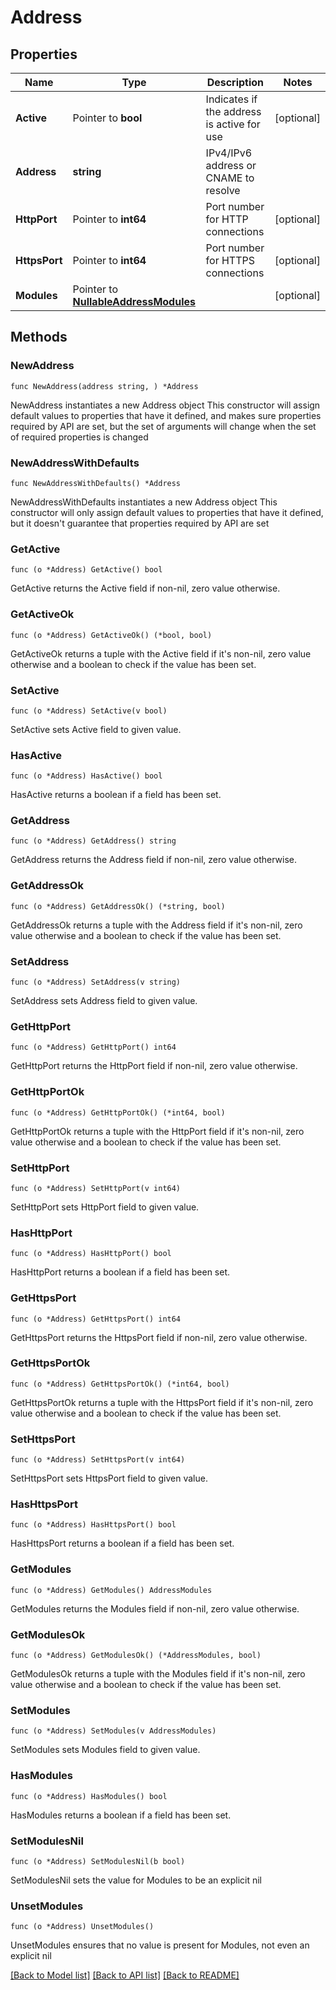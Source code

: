 # Address

## Properties

Name | Type | Description | Notes
------------ | ------------- | ------------- | -------------
**Active** | Pointer to **bool** | Indicates if the address is active for use | [optional] 
**Address** | **string** | IPv4/IPv6 address or CNAME to resolve | 
**HttpPort** | Pointer to **int64** | Port number for HTTP connections | [optional] 
**HttpsPort** | Pointer to **int64** | Port number for HTTPS connections | [optional] 
**Modules** | Pointer to [**NullableAddressModules**](AddressModules.md) |  | [optional] 

## Methods

### NewAddress

`func NewAddress(address string, ) *Address`

NewAddress instantiates a new Address object
This constructor will assign default values to properties that have it defined,
and makes sure properties required by API are set, but the set of arguments
will change when the set of required properties is changed

### NewAddressWithDefaults

`func NewAddressWithDefaults() *Address`

NewAddressWithDefaults instantiates a new Address object
This constructor will only assign default values to properties that have it defined,
but it doesn't guarantee that properties required by API are set

### GetActive

`func (o *Address) GetActive() bool`

GetActive returns the Active field if non-nil, zero value otherwise.

### GetActiveOk

`func (o *Address) GetActiveOk() (*bool, bool)`

GetActiveOk returns a tuple with the Active field if it's non-nil, zero value otherwise
and a boolean to check if the value has been set.

### SetActive

`func (o *Address) SetActive(v bool)`

SetActive sets Active field to given value.

### HasActive

`func (o *Address) HasActive() bool`

HasActive returns a boolean if a field has been set.

### GetAddress

`func (o *Address) GetAddress() string`

GetAddress returns the Address field if non-nil, zero value otherwise.

### GetAddressOk

`func (o *Address) GetAddressOk() (*string, bool)`

GetAddressOk returns a tuple with the Address field if it's non-nil, zero value otherwise
and a boolean to check if the value has been set.

### SetAddress

`func (o *Address) SetAddress(v string)`

SetAddress sets Address field to given value.


### GetHttpPort

`func (o *Address) GetHttpPort() int64`

GetHttpPort returns the HttpPort field if non-nil, zero value otherwise.

### GetHttpPortOk

`func (o *Address) GetHttpPortOk() (*int64, bool)`

GetHttpPortOk returns a tuple with the HttpPort field if it's non-nil, zero value otherwise
and a boolean to check if the value has been set.

### SetHttpPort

`func (o *Address) SetHttpPort(v int64)`

SetHttpPort sets HttpPort field to given value.

### HasHttpPort

`func (o *Address) HasHttpPort() bool`

HasHttpPort returns a boolean if a field has been set.

### GetHttpsPort

`func (o *Address) GetHttpsPort() int64`

GetHttpsPort returns the HttpsPort field if non-nil, zero value otherwise.

### GetHttpsPortOk

`func (o *Address) GetHttpsPortOk() (*int64, bool)`

GetHttpsPortOk returns a tuple with the HttpsPort field if it's non-nil, zero value otherwise
and a boolean to check if the value has been set.

### SetHttpsPort

`func (o *Address) SetHttpsPort(v int64)`

SetHttpsPort sets HttpsPort field to given value.

### HasHttpsPort

`func (o *Address) HasHttpsPort() bool`

HasHttpsPort returns a boolean if a field has been set.

### GetModules

`func (o *Address) GetModules() AddressModules`

GetModules returns the Modules field if non-nil, zero value otherwise.

### GetModulesOk

`func (o *Address) GetModulesOk() (*AddressModules, bool)`

GetModulesOk returns a tuple with the Modules field if it's non-nil, zero value otherwise
and a boolean to check if the value has been set.

### SetModules

`func (o *Address) SetModules(v AddressModules)`

SetModules sets Modules field to given value.

### HasModules

`func (o *Address) HasModules() bool`

HasModules returns a boolean if a field has been set.

### SetModulesNil

`func (o *Address) SetModulesNil(b bool)`

 SetModulesNil sets the value for Modules to be an explicit nil

### UnsetModules
`func (o *Address) UnsetModules()`

UnsetModules ensures that no value is present for Modules, not even an explicit nil

[[Back to Model list]](../README.md#documentation-for-models) [[Back to API list]](../README.md#documentation-for-api-endpoints) [[Back to README]](../README.md)


